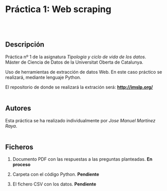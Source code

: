 # Práctica 1: Web scraping 
<br/><br/>
## Descripción

Práctica nº 1 de la asignatura _Tipología y ciclo de vida de los datos_.<br/>
Máster de Ciencia de Datos de la Universitat Oberta de Catalunya.

Uso de herramientas de extracción de datos Web. En este caso práctico se realizará, mediante lenguaje Python.

El repositorio de donde se realizará la extración será:  **http://imslp.org/**
<br/><br/>

## Autores

Esta práctica se ha realizado individualmente por _Jose Manuel Martínez Raya_.
<br/><br/>

## Ficheros

1. Documento PDF con las respuestas a las preguntas planteadas. **En proceso**

2. Carpeta con el código Python.  **Pendiente**

3. El fichero CSV con los datos. **Pendiente**
